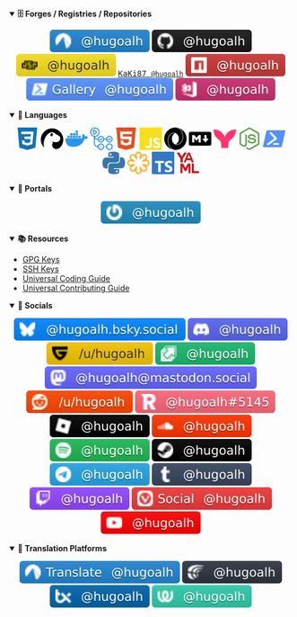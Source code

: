 <details open>
  <summary><b>🗄️ Forges / Registries / Repositories</b></summary>
  <div align="center">

[![Codeberg: @hugoalh](./assets/badges/codeberg.svg "Codeberg: @hugoalh")](https://codeberg.org/hugoalh)
[![GitHub: @hugoalh](./assets/badges/github.svg "GitHub: @hugoalh")](https://github.com/hugoalh)
[![JSR: @hugoalh](./assets/badges/jsr.svg "JSR: @hugoalh")](https://jsr.io/@hugoalh)
[<kbd>KaKi87 `@hugoalh`</kbd>](https://git.kaki87.net/hugoalh)
[![NPM: @hugoalh](./assets/badges/npm.svg "NPM: @hugoalh")](https://www.npmjs.com/~hugoalh)
[![PowerShell Gallery: @hugoalh](./assets/badges/powershell-gallery.svg "PowerShell Gallery: @hugoalh")](https://www.powershellgallery.com/profiles/hugoalh)
[![Visual Studio Marketplace: @hugoalh](./assets/badges/visual-studio-marketplace.svg "Visual Studio Marketplace: @hugoalh")](https://marketplace.visualstudio.com/publishers/hugoalh)

  </div>
</details>
<details open>
  <summary><b>💬 Languages</b></summary>
  <div align="center">

![CSS 3](./assets/icons/css-3.svg "CSS 3")
![Deno](./assets/icons/deno.svg "Deno")
![Docker](./assets/icons/docker.svg "Docker")
![GitHub Actions](./assets/icons/github-actions.svg "GitHub Actions")
![HTML 5](./assets/icons/html-5.svg "HTML 5")
![JavaScript](./assets/icons/javascript.svg "JavaScript")
![JSON](./assets/icons/json.svg "JSON")
![Markdown](./assets/icons/markdown.svg "Markdown")
![Mermaid](./assets/icons/mermaid.svg "Mermaid")
![NodeJS](./assets/icons/nodejs.svg "NodeJS")
![PowerShell](./assets/icons/powershell.svg "PowerShell")
![Python](./assets/icons/python.svg "Python")
![SVG](./assets/icons/svg.svg "SVG")
![TypeScript](./assets/icons/typescript.svg "TypeScript")
![YAML](./assets/icons/yaml.svg "YAML")

  </div>
</details>
<details open>
  <summary><b>🚪 Portals</b></summary>
  <div align="center">

[![Gravatar: @hugoalh](./assets/badges/gravatar.svg "Gravatar: @hugoalh")](https://gravatar.com/hugoalh)

  </div>
</details>
<details open>
  <summary><b>📚 Resources</b></summary>

- [GPG Keys](./assets/gpg-keys.tsv)
- [SSH Keys](./assets/ssh-keys.tsv)
- [Universal Coding Guide](./guides/universal-coding.md)
- [Universal Contributing Guide](./guides/universal-contributing.md)

</details>
<details open>
  <summary><b>👥 Socials</b></summary>
  <div align="center">

[![Bluesky: @hugoalh.bsky.social](./assets/badges/bluesky.svg "Bluesky: @hugoalh.bsky.social")](https://bsky.app/profile/hugoalh.bsky.social)
![Discord: @hugoalh](./assets/badges/discord.svg "Discord: @hugoalh")
[![Guilded: /u/hugoalh](./assets/badges/guilded.svg "Guilded: /u/hugoalh")](https://www.guilded.gg/u/hugoalh)
[![Imgur: @hugoalh](./assets/badges/imgur.svg "Imgur: @hugoalh")](https://imgur.com/user/hugoalh)
[![Mastodon: @hugoalh@mastodon.social](./assets/badges/mastodon.svg "Mastodon: @hugoalh@mastodon.social")](https://mastodon.social/@hugoalh)
[![Reddit: /u/hugoalh](./assets/badges/reddit.svg "Reddit: /u/hugoalh")](https://www.reddit.com/user/hugoalh)
![Revolt Chat: @hugoalh#5145](./assets/badges/revolt-chat.svg "Revolt Chat: @hugoalh#5145")
[![Roblox: @hugoalh](./assets/badges/roblox.svg "Roblox: @hugoalh")](https://www.roblox.com/users/194932593/profile)
[![SoundCloud: @hugoalh](./assets/badges/soundcloud.svg "SoundCloud: @hugoalh")](https://soundcloud.com/hugoalh)
[![Spotify: @hugoalh](./assets/badges/spotify.svg "Spotify: @hugoalh")](https://open.spotify.com/user/hugoalh)
[![Steam: @hugoalh](./assets/badges/steam.svg "Steam: @hugoalh")](https://steamcommunity.com/id/hugoalh)
[![Telegram: @hugoalh](./assets/badges/telegram.svg "Telegram: @hugoalh")](https://t.me/hugoalh)
[![Tumblr: @hugoalh](./assets/badges/tumblr.svg "Tumblr: @hugoalh")](https://hugoalh.tumblr.com)
[![Twitch: @hugoalh](./assets/badges/twitch.svg "Twitch: @hugoalh")](https://www.twitch.tv/hugoalh)
[![Vivaldi Social: @hugoalh](./assets/badges/vivaldi-social.svg "Vivaldi Social: @hugoalh")](https://social.vivaldi.net/@hugoalh)
[![YouTube: @hugoalh](./assets/badges/youtube.svg "YouTube: @hugoalh")](https://www.youtube.com/@hugoalh)

  </div>
</details>
<details open>
  <summary><b>🦜 Translation Platforms</b></summary>
  <div align="center">

[![Codeberg Translate: @hugoalh](./assets/badges/codeberg-translate.svg "Codeberg Translate: @hugoalh")](https://translate.codeberg.org/user/hugoalh)
[![Crowdin: @hugoalh](./assets/badges/crowdin.svg "Crowdin: @hugoalh")](https://crowdin.com/profile/hugoalh)
[![Transifex: @hugoalh](./assets/badges/transifex.svg "Transifex: @hugoalh")](https://app.transifex.com/user/profile/hugoalh)
[![Weblate: @hugoalh](./assets/badges/weblate.svg "Weblate: @hugoalh")](https://hosted.weblate.org/user/hugoalh)

  </div>
</details>
